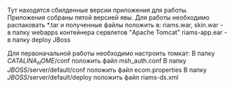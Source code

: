 Тут находятся сбилденные версии приложения для работы. 
Приложения собраны пятой версией явы. Для работы необходимо распаковать *.tar и полученные файлы положить в: 
riams.war, skin.war - в папку webapps контейнера сервлетов "Apache Tomcat"
riams-app.ear - в папку deploy JBoss 

Для первоначальной работы необходимо настроить томкат: 
В папку $CATALINA_HOME$/conf положить файл msh_auth.conf
В папку $JBOSS$/server/default/conf положить файл ecom.properties
В папку $JBOSS$/server/default/deploy положить файл riams-ds.xml